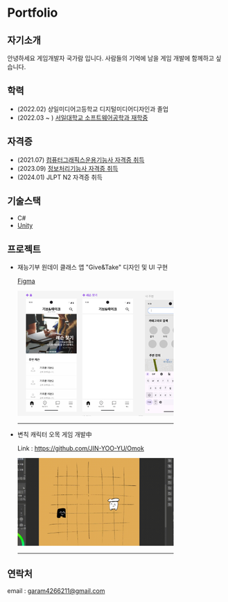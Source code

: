 # Portfolio
## 자기소개
안녕하세요 게임개발자 국가람 입니다. 사람들의 기억에 남을 게임 개발에 함께하고 싶습니다.

## 학력
* (2022.02) 상일미디어고등학교 디지털미디어디자인과 졸업
* (2022.03 ~ ) <a href="./image/국가람_서일대학교_성적증명서.pdf">서일대학교 소프트웨어공학과 재학중</a>
   
## 자격증
* (2021.07) <a href="./image/국가람_컴퓨터그래픽스운용기능사.pdf">컴퓨터그래픽스운용기능사 자격증 취득</a>
* (2023.09) <a href="./image/국가람_정보처리기능사.pdf">정보처리기능사 자격증 취득</a>
* (2024.01) JLPT N2 자격증 취득

## 기술스택
* C#
* <a href="https://blog.naver.com/PostList.naver?blogId=g4ram_&categoryNo=9&from=postList">Unity</a>

## 프로젝트
* 재능기부 원데이 클래스 앱 "Give&Take" 디자인 및 UI 구현
   
   <a href="https://www.figma.com/design/UNsApITJ72SP3hfi06S5zQ/figma_%EA%B5%AD%EA%B0%80%EB%9E%8C?node-id=0-">Figma</a>
     
   <img src="./image/GiveAndTake.PNG"  width="360px">
   <hr width="360px" align="left">

* 변칙 캐릭터 오목 게임 개발中

  Link : https://github.com/JIN-YOO-YU/Omok
     
  <img src="./image/Gomoku.gif"  width="360px">    
  <hr width="360px" align="left">   
   
## 연락처
email : garam4266211@gmail.com

